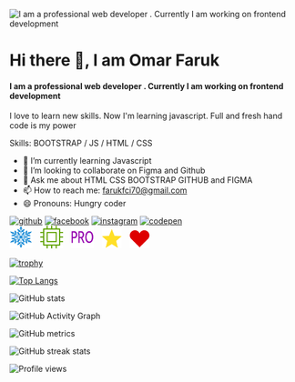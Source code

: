 ![I am a professional web developer . Currently I am working on frontend development](https://scontent.fdac13-1.fna.fbcdn.net/v/t39.30808-6/270131274_1096264501184208_7044680341155288733_n.jpg?_nc_cat=102&ccb=1-5&_nc_sid=09cbfe&_nc_ohc=Ts-yjyd4Cs4AX-zR57W&_nc_ht=scontent.fdac13-1.fna&oh=00_AT9th48LA_cEfoxhS8fk1O2q9KCZYhOkRdCEy7LnRPawAw&oe=6225118F)
# Hi there 👋, I am Omar Faruk 
#### I am a professional web developer . Currently I am working on frontend development

I love to learn new skills. Now I'm learning javascript. Full and fresh hand code is my power

Skills: BOOTSTRAP / JS / HTML / CSS

- 🌱 I’m currently learning Javascript  
- 👯 I’m looking to collaborate on Figma and Github 
- 💬 Ask me about HTML CSS BOOTSTRAP GITHUB and FIGMA
- 📫 How to reach me: farukfci70@gmail.com  
- 😄 Pronouns: Hungry coder


[<img src='https://cdn.jsdelivr.net/npm/simple-icons@3.0.1/icons/github.svg' alt='github' height='40'>](https://github.com/omarfaruk70)  [<img src='https://cdn.jsdelivr.net/npm/simple-icons@3.0.1/icons/facebook.svg' alt='facebook' height='40'>](https://www.facebook.com/OmarFaruk)  [<img src='https://cdn.jsdelivr.net/npm/simple-icons@3.0.1/icons/instagram.svg' alt='instagram' height='40'>](https://www.instagram.com/omarfaruk7672/)  [<img src='https://cdn.jsdelivr.net/npm/simple-icons@3.0.1/icons/codepen.svg' alt='codepen' height='40'>](https://codepen.io/OmarFaruk)  
<a href='https://archiveprogram.github.com/'><img src='https://raw.githubusercontent.com/acervenky/animated-github-badges/master/assets/acbadge.gif' width='40' height='40'></a> <a href='https://docs.github.com/en/developers'><img src='https://raw.githubusercontent.com/acervenky/animated-github-badges/master/assets/devbadge.gif' width='40' height='40'></a> <a href='https://github.com/pricing'><img src='https://raw.githubusercontent.com/acervenky/animated-github-badges/master/assets/pro.gif' width='40' height='40'></a> <a href='https://stars.github.com/'><img src='https://raw.githubusercontent.com/acervenky/animated-github-badges/master/assets/starbadge.gif' width='35' height='35'></a> <a href='https://docs.github.com/en/github/supporting-the-open-source-community-with-github-sponsors'><img src='https://raw.githubusercontent.com/acervenky/animated-github-badges/master/assets/sponsorbadge.gif' width='35' height='35'></a> 

[![trophy](https://github-profile-trophy.vercel.app/?username=omarfaruk70)](https://github.com/ryo-ma/github-profile-trophy)

[![Top Langs](https://github-readme-stats.vercel.app/api/top-langs/?username=omarfaruk70)](https://github.com/anuraghazra/github-readme-stats)

![GitHub stats](https://github-readme-stats.vercel.app/api?username=omarfaruk70&show_icons=true&count_private=true)  

![GitHub Activity Graph](https://activity-graph.herokuapp.com/graph?username=omarfaruk70)  

![GitHub metrics](https://metrics.lecoq.io/omarfaruk70)  

![GitHub streak stats](https://github-readme-streak-stats.herokuapp.com/?user=omarfaruk70)  

![Profile views](https://gpvc.arturio.dev/omarfaruk70)  
